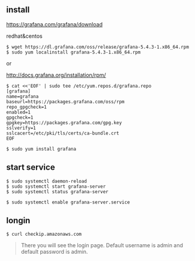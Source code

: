 
## install
https://grafana.com/grafana/download

redhat&centos

```console
$ wget https://dl.grafana.com/oss/release/grafana-5.4.3-1.x86_64.rpm 
$ sudo yum localinstall grafana-5.4.3-1.x86_64.rpm 
```
or

http://docs.grafana.org/installation/rpm/
```consoel
$ cat <<'EOF' | sudo tee /etc/yum.repos.d/grafana.repo
[grafana]
name=grafana
baseurl=https://packages.grafana.com/oss/rpm
repo_gpgcheck=1
enabled=1
gpgcheck=1
gpgkey=https://packages.grafana.com/gpg.key
sslverify=1
sslcacert=/etc/pki/tls/certs/ca-bundle.crt
EOF
```
```console
$ sudo yum install grafana
```
## start service

```console
$ sudo systemctl daemon-reload
$ sudo systemctl start grafana-server
$ sudo systemctl status grafana-server
```

```console
$ sudo systemctl enable grafana-server.service
```

## longin

```console
$ curl checkip.amazonaws.com
```

>There you will see the login page. Default username is admin and default password is admin. 
